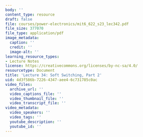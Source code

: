 ```yaml
---
body: ''
content_type: resource
draft: false
file: courses/power-electronics/mit6_622_s23_lec342.pdf
file_size: 377070
file_type: application/pdf
image_metadata:
  caption: ''
  credit: ''
  image-alt: ''
learning_resource_types:
- Lecture Notes
license: https://creativecommons.org/licenses/by-nc-sa/4.0/
resourcetype: Document
title: 'Lecture 34: Soft Switching, Part 2'
uid: 4d3f586b-7226-4347-aee4-6c731785c0ac
video_files:
  archive_url: ''
  video_captions_file: ''
  video_thumbnail_file: ''
  video_transcript_file: ''
video_metadata:
  video_speakers: ''
  video_tags: ''
  youtube_description: ''
  youtube_id: ''
---
```


